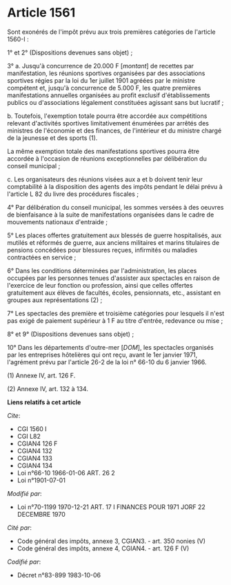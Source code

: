 # Article 1561

Sont exonérés de l'impôt prévu aux trois premières catégories de l'article 1560-I :

1° et 2° (Dispositions devenues sans objet) ;

3° a. Jusqu'à concurrence de 20.000 F [*montant*] de recettes par manifestation, les réunions sportives organisées par des
associations sportives régies par la loi du 1er juillet 1901 agréées par le ministre compétent et, jusqu'à concurrence de
5.000 F, les quatre premières manifestations annuelles organisées au profit exclusif d'établissements publics ou
d'associations légalement constituées agissant sans but lucratif ;

b. Toutefois, l'exemption totale pourra être accordée aux compétitions relevant d'activités sportives limitativement
énumérées par arrêtés des ministres de l'économie et des finances, de l'intérieur et du ministre chargé de la jeunesse et des
sports (1).

La même exemption totale des manifestations sportives pourra être accordée à l'occasion de réunions exceptionnelles par
délibération du conseil municipal ;

c. Les organisateurs des réunions visées aux a et b doivent tenir leur comptabilité à la disposition des agents des impôts
pendant le délai prévu à l'article L 82 du livre des procédures fiscales ;

4° Par délibération du conseil municipal, les sommes versées à des oeuvres de bienfaisance à la suite de manifestations
organisées dans le cadre de mouvements nationaux d'entraide ;

5° Les places offertes gratuitement aux blessés de guerre hospitalisés, aux mutilés et réformés de guerre, aux anciens
militaires et marins titulaires de pensions concédées pour blessures reçues, infirmités ou maladies contractées en service ;

6° Dans les conditions déterminées par l'administration, les places occupées par les personnes tenues d'assister aux
spectacles en raison de l'exercice de leur fonction ou profession, ainsi que celles offertes gratuitement aux élèves de
facultés, écoles, pensionnats, etc., assistant en groupes aux représentations (2) ;

7° Les spectacles des première et troisième catégories pour lesquels il n'est pas exigé de paiement supérieur à 1 F au titre
d'entrée, redevance ou mise ;

8° et 9° (Dispositions devenues sans objet) ;

10° Dans les départements d'outre-mer [*DOM*], les spectacles organisés par les entreprises hôtelières qui ont reçu, avant le
1er janvier 1971, l'agrément prévu par l'article 26-2 de la loi n° 66-10 du 6 janvier 1966.

(1) Annexe IV, art. 126 F.

(2) Annexe IV, art. 132 à 134.

**Liens relatifs à cet article**

_Cite_:

  - CGI 1560 I
  - CGI L82
  - CGIAN4 126 F
  - CGIAN4 132
  - CGIAN4 133
  - CGIAN4 134
  - Loi n°66-10 1966-01-06 ART. 26 2
  - Loi n°1901-07-01

_Modifié par_:

  - Loi n°70-1199 1970-12-21 ART. 17 I FINANCES POUR 1971 JORF 22 DECEMBRE 1970

_Cité par_:

  - Code général des impôts, annexe 3, CGIAN3. - art. 350 nonies (V)
  - Code général des impôts, annexe 4, CGIAN4. - art. 126 F (V)

_Codifié par_:

  - Décret n°83-899 1983-10-06
